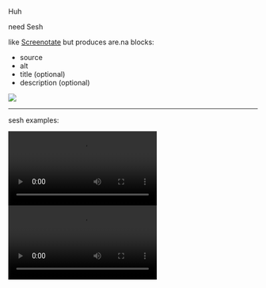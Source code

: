 Huh

need Sesh

like [Screenotate](https://screenotate.com) but produces are.na blocks:

- source
- alt
- title (optional)
- description (optional)

![](https://twitter.com/FabiusMercurius/status/1387473177303916544)

-----

sesh examples:

![](../assets/videos/assembling-stop-motion-compressed.mp4)
![](../assets/videos/unboxing-stop-motion-compressed-trimmed.mp4)